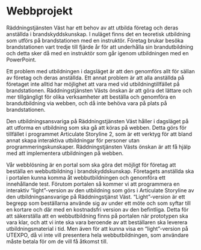 # Webbprojekt
Räddningstjänsten Väst har ett behov av att utbilda företag och deras anställda i brandskyddskunskap. I nuläget finns det en teoretisk utbildning som utförs på brandstationen med en instruktör. Företag brukar besöka brandstationen vart tredje till fjärde år för att underhålla sin brandutbildning och detta sker då med en instruktör som går igenom utbildningen med en PowerPoint.

Ett problem med utbildningen i dagsläget är att den genomförs allt för sällan av företag och deras anställda. Ett annat problem är att alla anställda på företaget inte alltid har möjlighet att vara med vid utbildningtillfället på brandstationen. Räddningstjänsten Västs önskan är att göra det lättare och mer tillgängligt för olika verksamheter att beställa och genomföra en brandutbildning via webben, och då inte behöva vara på plats på brandstationen.

Den utbildningsansvariga på Räddningstjänsten Väst håller i dagsläget på att utforma en utbildning som ska gå att köras på webben. Detta görs för tillfället i programmet Articulate Storyline 2, som är ett verktyg för att bland annat skapa interaktiva utbildningar för personer utan programmeringskunskaper. Räddningstjänsten Västs önskan är att få hjälp med att implementera utbildningen på webben. 

Vår webblösning är en portal som ska göra det möjligt för företag att beställa en webbutbildning i brandskyddskunskap. Företagets anställda ska i portalen kunna komma åt webbutbildningen och genomföra ett innehållande test. Förutom portalen så kommer vi att programmera en interaktiv “light”-version av den utbildning som görs i Articulate Storyline av den utbildningsansvarige på Räddningstjänst Väst. “Light”-version är ett begrepp som beställarna använde sig av under ett möte och som syftar till en kortare och där med en kostnadsfri version av den befintliga. Detta för att säkerställa att en webbutbildning finns på portalen när prototypen ska vara klar, och att vi inte ska vara beroende av att beställaren ska leverera utbildningsmaterial i tid. Men även för att kunna visa en “light”-version på UTEXPO, då vi inte vill presentera hela webbutbildningen, som användare måste betala för om de vill få åtkomst till. 
